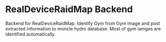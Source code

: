 # RealDeviceRaidMap Backend
Backend for RealDeviceRaidMap. Identify Gym from Gym image and post extracted information to moncle hydro database. Most of gym iamges are identified automatically.
